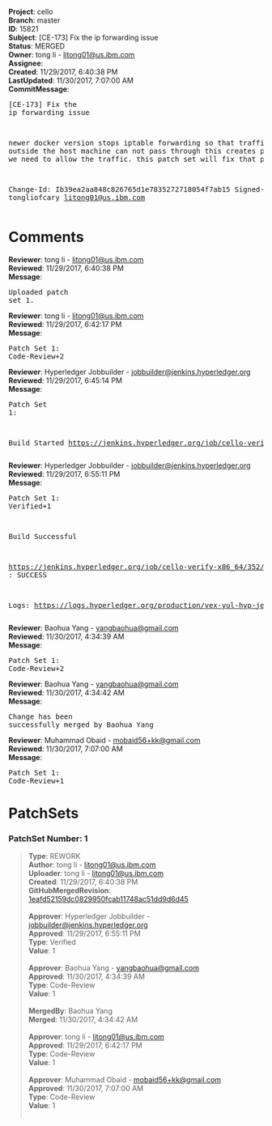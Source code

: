 <strong>Project</strong>: cello<br><strong>Branch</strong>: master<br><strong>ID</strong>: 15821<br><strong>Subject</strong>: [CE-173] Fix the ip forwarding issue<br><strong>Status</strong>: MERGED<br><strong>Owner</strong>: tong  li - litong01@us.ibm.com<br><strong>Assignee</strong>:<br><strong>Created</strong>: 11/29/2017, 6:40:38 PM<br><strong>LastUpdated</strong>: 11/30/2017, 7:07:00 AM<br><strong>CommitMessage</strong>:<br><pre>[CE-173] Fix the ip forwarding issue

newer docker version stops iptable forwarding so that
traffic from outside the host machine can not pass through
this creates problems when we need to allow the traffic.
this patch set will fix that problem.

Change-Id: Ib39ea2aa848c826765d1e7835272718054f7ab15
Signed-off-by: tongliofcary <litong01@us.ibm.com>
</pre><h1>Comments</h1><strong>Reviewer</strong>: tong  li - litong01@us.ibm.com<br><strong>Reviewed</strong>: 11/29/2017, 6:40:38 PM<br><strong>Message</strong>: <pre>Uploaded patch set 1.</pre><strong>Reviewer</strong>: tong  li - litong01@us.ibm.com<br><strong>Reviewed</strong>: 11/29/2017, 6:42:17 PM<br><strong>Message</strong>: <pre>Patch Set 1: Code-Review+2</pre><strong>Reviewer</strong>: Hyperledger Jobbuilder - jobbuilder@jenkins.hyperledger.org<br><strong>Reviewed</strong>: 11/29/2017, 6:45:14 PM<br><strong>Message</strong>: <pre>Patch Set 1:

Build Started https://jenkins.hyperledger.org/job/cello-verify-x86_64/352/</pre><strong>Reviewer</strong>: Hyperledger Jobbuilder - jobbuilder@jenkins.hyperledger.org<br><strong>Reviewed</strong>: 11/29/2017, 6:55:11 PM<br><strong>Message</strong>: <pre>Patch Set 1: Verified+1

Build Successful 

https://jenkins.hyperledger.org/job/cello-verify-x86_64/352/ : SUCCESS

Logs: https://logs.hyperledger.org/production/vex-yul-hyp-jenkins-3/cello-verify-x86_64/352</pre><strong>Reviewer</strong>: Baohua Yang - yangbaohua@gmail.com<br><strong>Reviewed</strong>: 11/30/2017, 4:34:39 AM<br><strong>Message</strong>: <pre>Patch Set 1: Code-Review+2</pre><strong>Reviewer</strong>: Baohua Yang - yangbaohua@gmail.com<br><strong>Reviewed</strong>: 11/30/2017, 4:34:42 AM<br><strong>Message</strong>: <pre>Change has been successfully merged by Baohua Yang</pre><strong>Reviewer</strong>: Muhammad Obaid - mobaid56+kk@gmail.com<br><strong>Reviewed</strong>: 11/30/2017, 7:07:00 AM<br><strong>Message</strong>: <pre>Patch Set 1: Code-Review+1</pre><h1>PatchSets</h1><h3>PatchSet Number: 1</h3><blockquote><strong>Type</strong>: REWORK<br><strong>Author</strong>: tong  li - litong01@us.ibm.com<br><strong>Uploader</strong>: tong  li - litong01@us.ibm.com<br><strong>Created</strong>: 11/29/2017, 6:40:38 PM<br><strong>GitHubMergedRevision</strong>: [1eafd52159dc0829950fcab11748ac51dd9d6d45](https://github.com/hyperledger-gerrit-archive/cello/commit/1eafd52159dc0829950fcab11748ac51dd9d6d45)<br><br><strong>Approver</strong>: Hyperledger Jobbuilder - jobbuilder@jenkins.hyperledger.org<br><strong>Approved</strong>: 11/29/2017, 6:55:11 PM<br><strong>Type</strong>: Verified<br><strong>Value</strong>: 1<br><br><strong>Approver</strong>: Baohua Yang - yangbaohua@gmail.com<br><strong>Approved</strong>: 11/30/2017, 4:34:39 AM<br><strong>Type</strong>: Code-Review<br><strong>Value</strong>: 1<br><br><strong>MergedBy</strong>: Baohua Yang<br><strong>Merged</strong>: 11/30/2017, 4:34:42 AM<br><br><strong>Approver</strong>: tong  li - litong01@us.ibm.com<br><strong>Approved</strong>: 11/29/2017, 6:42:17 PM<br><strong>Type</strong>: Code-Review<br><strong>Value</strong>: 1<br><br><strong>Approver</strong>: Muhammad Obaid - mobaid56+kk@gmail.com<br><strong>Approved</strong>: 11/30/2017, 7:07:00 AM<br><strong>Type</strong>: Code-Review<br><strong>Value</strong>: 1<br><br></blockquote>